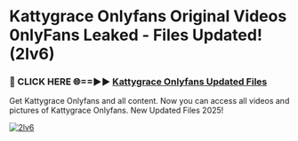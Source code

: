 # Kattygrace Onlyfans Original Videos 0nlyFans Leaked - Files Updated! (2lv6)

<h3>🔴 CLICK HERE 🌐==►► <a href="https://tinyurl.com/ehrbuxhb" rel="nofollow">Kattygrace Onlyfans Updated Files</a></h3>

Get Kattygrace Onlyfans and all content. Now you can access all videos and pictures of Kattygrace Onlyfans. New Updated Files 2025!

[![2lv6](https://i.imgur.com/lVYEuWS.gif)](https://tinyurl.com/ehrbuxhb)
